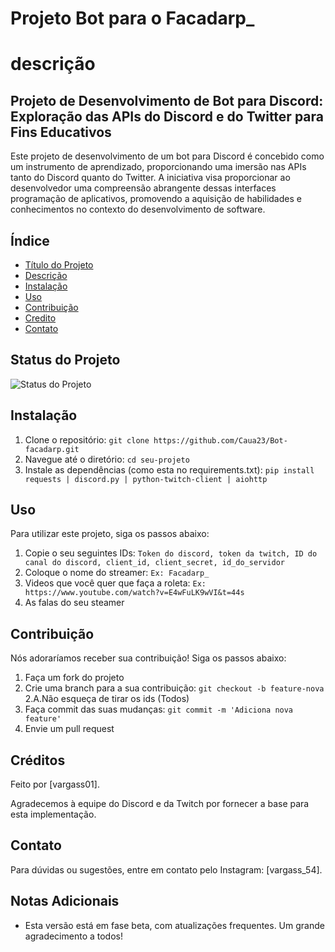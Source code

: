 # Projeto Bot para o Facadarp_

# descrição
## Projeto de Desenvolvimento de Bot para Discord: Exploração das APIs do Discord e do Twitter para Fins Educativos

Este projeto de desenvolvimento de um bot para Discord é concebido como um instrumento de aprendizado, proporcionando uma imersão nas APIs tanto do Discord quanto do Twitter. A iniciativa visa proporcionar ao desenvolvedor uma compreensão abrangente dessas interfaces programação de aplicativos, promovendo a aquisição de habilidades e conhecimentos no contexto do desenvolvimento de software.

## Índice
- [Título do Projeto](#título-do-projeto)
- [Descrição](#descrição)
- [Instalação](#instalação)
- [Uso](#uso)
- [Contribuição](#contribuição)
- [Credito](#Créditos)
- [Contato](#Contato)

## Status do Projeto
![Status do Projeto](https://img.shields.io/badge/status-em%20desenvolvimento-yellow)


## Instalação
1. Clone o repositório: `git clone https://github.com/Caua23/Bot-facadarp.git`
2. Navegue até o diretório: `cd seu-projeto`
3. Instale as dependências (como esta no requirements.txt): `pip install requests | discord.py | python-twitch-client | aiohttp `

## Uso
Para utilizar este projeto, siga os passos abaixo:

1. Copie o seu seguintes IDs: `Token do discord, token da twitch, ID do canal do discord, client_id, client_secret, id_do_servidor `
2. Coloque o nome do streamer: `Ex: Facadarp_`
3. Videos que você quer que faça a roleta: `Ex: https://www.youtube.com/watch?v=E4wFuLK9wVI&t=44s`
4. As falas do seu steamer

## Contribuição
Nós adoraríamos receber sua contribuição! Siga os passos abaixo:

1. Faça um fork do projeto
2. Crie uma branch para a sua contribuição: `git checkout -b feature-nova`
2.A.Não esqueça de tirar os ids (Todos)
3. Faça commit das suas mudanças: `git commit -m 'Adiciona nova feature'`
4. Envie um pull request

## Créditos
Feito por [vargass01].

Agradecemos à equipe do Discord e da Twitch por fornecer a base para esta implementação.

## Contato
Para dúvidas ou sugestões, entre em contato pelo Instagram: [vargass_54].

## Notas Adicionais
- Esta versão está em fase beta, com atualizações frequentes. Um grande agradecimento a todos!
